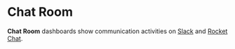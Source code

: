 # Chat Room

**Chat Room** dashboards show communication activities on [Slack](slack.md) and [Rocket Chat](rocket-chat.md).
